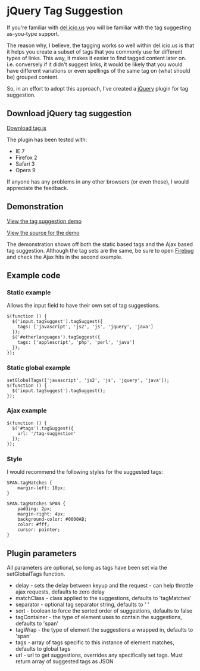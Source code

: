 # jQuery Tag Suggestion

If you're familiar with [del.icio.us](http://del.icio.us/remy.sharp?url=http%3A%2F%2Fremysharp.com%2F&title=remy%20sharpâ€™s%20b%3Alog&v=4) you will be familiar with the tag suggesting as-you-type support.

The reason why, I believe, the tagging works so well within del.icio.us is that it helps you create a subset of tags that you commonly use for different types of links.  This way, it makes it easier to find tagged content later on. i.e. conversely if it didn't suggest links, it would be likely that you would have different variations or even spellings of the same tag on (what should be) grouped content.

So, in an effort to adopt this approach, I've created a [jQuery](http://jquery.com) plugin for tag suggestion.


<!--more-->

## Download jQuery tag suggestion

[Download tag.js](/downloads/tag.js)

The plugin has been tested with:

* IE 7
* Firefox 2
* Safari 3
* Opera 9

If anyone has any problems in any other browsers (or even these), I would appreciate the feedback.

## Demonstration

[View the tag suggestion demo](http://remysharp.com/wp-content/uploads/2007/12/tagging.php)

[View the source for the demo](http://remysharp.com/downloads/tagging.php)

The demonstration shows off both the static based tags and the Ajax based tag suggestion.  Although the tag sets are the same, be sure to open [Firebug](http://getfirebug.com) and check the Ajax hits in the second example.

## Example code

### Static example

Allows the input field to have their own set of tag suggestions.

<pre><code class="prettyprint">$(function () {
  $('input.tagSuggest').tagSuggest({
    tags: ['javascript', 'js2', 'js', 'jquery', 'java']
  });
  $('#otherlanguages').tagSuggest({
    tags: ['applescript', 'php', 'perl', 'java']
  });
});</code></pre>

### Static global example
<script src="/js/prettify.packed.js" type="text/javascript" charset="utf-8"></script>
<pre><code class="prettyprint">setGlobalTags(['javascript', 'js2', 'js', 'jquery', 'java']);
$(function () {
  $('input.tagSuggest').tagSuggest();
});</code></pre>

### Ajax example

<pre><code class="prettyprint">$(function () {
  $('#tags').tagSuggest({
    url: '/tag-suggestion'
  });
});</code></pre>

### Style

I would recommend the following styles for the suggested tags:

<pre><code class="prettyprint">SPAN.tagMatches {
    margin-left: 10px;
}

SPAN.tagMatches SPAN {
    padding: 2px;
    margin-right: 4px;
    background-color: #0000AB;
    color: #fff;
    cursor: pointer;
}</code></pre>

## Plugin parameters

All parameters are optional, so long as tags have been set via the setGlobalTags function.

* delay - sets the delay between keyup and the request - can help throttle ajax requests, defaults to zero delay
* matchClass - class applied to the suggestions, defaults to 'tagMatches'
* separator - optional tag separator string, defaults to ' '
* sort - boolean to force the sorted order of suggestions, defaults to false
* tagContainer - the type of element uses to contain the suggestions, defaults to 'span'
* tagWrap - the type of element the suggestions a wrapped in, defaults to 'span'
* tags - array of tags specific to this instance of element matches, defaults to global tags
* url - url to get suggestions, overrides any specifically set tags.  Must return array of suggested tags as JSON